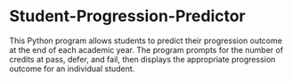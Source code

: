 # Student-Progression-Predictor
This Python program allows students to predict their progression outcome at the end of each academic year. The program prompts for the number of credits at pass, defer, and fail, then displays the appropriate progression outcome for an individual student.

